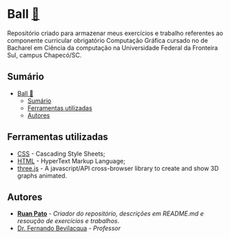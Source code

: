 # Ball [:link:](https://github.com/ruanpato/CG-2019.2N-T1/tree/master/cube) #

Repositório criado para armazenar meus exercícios e trabalho referentes ao componente curricular obrigatório Computação Gráfica cursado no de Bacharel em Ciência da computação na Universidade Federal da Fronteira Sul, campus Chapecó/SC.

## Sumário ##

- [Ball :link:](#ball-link)
  - [Sumário](#sum%c3%a1rio)
  - [Ferramentas utilizadas](#ferramentas-utilizadas)
  - [Autores](#autores)

## Ferramentas utilizadas ##

- [CSS](https://en.wikipedia.org/wiki/Cascading_Style_Sheets) - Cascading Style Sheets;
- [HTML](https://en.wikipedia.org/wiki/HTML) - HyperText Markup Language;
- [three.js](https://threejs.org/) - A javascript/API cross-browser library to create and show 3D graphs animated.

## Autores ##

- **[Ruan Pato](https://github.com/ruanpato)** - *Criador do repositório, descrições em README.md e resoução de exercícios e trabalhos*.
- [Dr. Fernando Bevilacqua](https://github.com/Dovyski) - *Professor*
